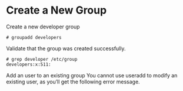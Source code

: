 # Create a New Group

Create a new developer group
```
# groupadd developers
```

Validate that the group was created successfully.
```
# grep developer /etc/group
developers:x:511:
```
Add an user to an existing group
You cannot use useradd to modify an existing user, as you’ll get the following error message.
